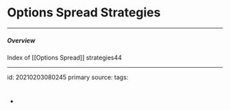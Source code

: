 # Options Spread Strategies
---
##### Overview
Index of [[Options Spread]] strategies44


---

id: 20210203080245
primary source: 
tags:
- #

